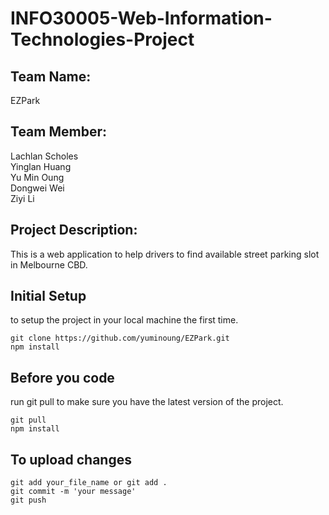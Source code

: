 # INFO30005-Web-Information-Technologies-Project

## Team Name: 
EZPark

## Team Member:
Lachlan Scholes <br>
Yinglan Huang <br>
Yu Min Oung <br>
Dongwei Wei <br>
Ziyi Li <br>

## Project Description:
This is a web application to help drivers to find available street parking slot in Melbourne CBD.

## Initial Setup
to setup the project in your local machine the first time.
```
git clone https://github.com/yuminoung/EZPark.git
npm install
```

## Before you code
run git pull to make sure you have the latest version of the project.
```
git pull
npm install
```

## To upload changes
```
git add your_file_name or git add .
git commit -m 'your message'
git push
```